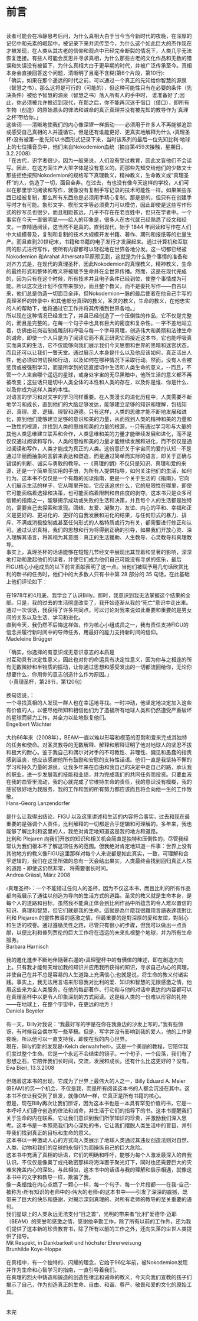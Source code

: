 # 前言<br>
<br>
读者可能会在冷静思考后问，为什么真相大白于当今当今新时代的夜晚，在深厚的记忆中和元素的崛起中，被记录下来并流传至今，为什么这个如此巨大的杰作现在才被发现，在人类从其古老的信仰和观点中已经完全断裂的情况下，人类几乎无法恢复连接。有些人可能会反思并寻求真相，为什么那些古老的文化作品和无数的错误和失误没有被留下，为什么真相大白于更早期的时代，并被广泛传承至今。真相本身会直接回答这个问题，清晰明了且毫不含糊(第6个片段，第10行):<br>
「确实，如果在那个遥远的时代之前，可以通过一个真正的先知给你智慧的源泉（智慧之书），那么这将是可行的（可能的），但这种可能性只有在必要的条件（先决条件）被给予智慧的源泉（智慧之书）落入所有人的手中时， 谁准备好了;因此，你必须被允许推迟到现代，在那之后，你不能再沉迷于借口（借口），即所有生物（创造）的原始源头的律法和诫命的真正真理并没有被先知的教导作为'真理之杯'带给你。」<br>
这些词——清晰地使我们的内心像深锣一样振动——必须用于许多人不再能够追踪或感受自己真相的人并遵循它。但是还有谁能更好、更真实地解释为什么 ‹真理圣杯›没有被第一批先知以书面形式记录下来，当时该系列的最后一位先知比利·地球上的七位播音员中，他们来自Nokodemion血统（摘自第459次接触，星期日，3.2.2008):<br>
「在古代，识字者很少，因为一般来说，人们没有受过教育，因此文盲他们不会读写。因此，在这方面生产大型字体是没有意义的。而那些先知交给他们的少数文士那些拒绝按照Nokodemion的规格写下真理教义，精神教义，生命教义或“真理圣杯”的人，伪造了一切，面目全非。在过去，有也没有像今天这样的学校，人们可以在那里学习阅读和写作，就像没有复制手写记录的技术可能性一样。如果某些东西已经被复制，那么所有东西总是必须用手精心复制。那是是的，但只有在创建手写时才有可能。象形文字、楔形文字等必须费力可以模仿，因此即使是这些写作形式的抄写员也很少，而且相距甚远，几乎不存在在老百姓中，但只在学者中。一个事实在今天一直很明显——给人的印象是，很多人在古代就已经熟悉了经文和经文。一直精通阅读，这当然不是真的。直到现代，始于 1844 年阅读和写作在人们中大规模普及，复制和复制的技术大规模开发书籍、著作、期刊和报纸等的批量生产。而且直到20世纪末，书籍和书籍的电子发行才发展起来。通过计算机和互联网的形式进行写作，使所有内容都可以轻松地在世界各地分发。这一切都已经被 Nokodemion 和Arahat Athersata平原预见到，这就是为什么整个事情的准备和对齐方式是，在现代的真理圣杯，因此Nokodemion的真理教义，精神教义，生命的最终形式和整体的教义将被赋予生命并在全世界传播。然而，这是在现代完成的，因为只有在这个时候，所有技术并且电子条件已经到位，使整个事情成为可能。所以这次还计划不仅带来部分，而且整个教义，而不是委托写作——自古以来，他们总是伪造一切面目全非，但Nokodemion一脉的最后使者在他自己手写的真理圣杯的转录中› 和其他部分真理的教义，圣灵的教义，生命的教义，在他忠实的人的帮助下，他将通过它工作并将其传播到世界各地。」<br>
所以现在这种情况已经发生了，并且已经创造了一个压倒性的作品，它不仅是完整的，而且是完整的。在每一个句子中也具有巨大的密度和复杂性。一字不差地站立着，仿佛由花岗岩制成雕刻和呼吸与每一个字母真理，创造伟大和美丽和法律生命的诫命。即使一个人只是为了阅读它而不真正研究它而接近这本书，它也能呼吸真实而真实的生活，它不仅能够向我们展示我们今天思想和世界的黑暗和迷宫状态，而且还可以让我们一瞥天堂。通过展示人本身是什么以及他应该如何，真正活出人性，他必须如何切换和行动，以及如何在哪种情况下采取行动。然而，没有人会被惩罚或被强制学习，而是所学到的话直接切中生活和人类生命的意义，--而且，不管一个人来自哪个遥远的星球，或身处宇宙的无尽黑暗中，他所生活的意义都不再被改变；这些话只是切中人类全体的本性和人类的存在，以及你是谁、你是什么、以及你成为这样人类的本性。<br>
对语言的学习和对文字的学习同样重要。在人类漫长的进化历程中，人类需要不断地学习和成长，直到他们的大脑足够发达，能够建立足够的知识和理解，包括知识、真理、爱、逻辑、理智和道德。只有这样，人类的思维才能不断地发展和进化，直到他们能够建立足够的意识和美的力量，从而找到人类的精神和美的力量和一致性的根源，并找到人类的思维和美的力量的根源，--只有通过学习和与大量的其他人类思维建立联系和合作，人类思维和美的力量才能继续发展和进化，而不是仅仅通过阅读和写作，人类的思维和美的力量才能继续发展和进化，而不仅仅是通过阅读和写作，人类才能成为真正的人类。这份意识关于宇宙间的爱的认知--不是通过华丽而抽象的言辞来表达和塑造，而是通过简单而实际的语言，即关于正确与错误的判断、诚实与勇敢的教导。--《真理的钥》不仅只是知识、真理和爱的来源，还是一个简单而实用的手册，为所有人提供指导，如何关注他们的生活、如何行为。这本书不仅仅是一个有趣的阅读指南，更是一个关于生活的《指南》，它向人们展示生活的样子，它从哪里开始，它应该追求什么，它的局限性在哪里，即使它可能面临着选择和决策，也可能面临着限制和自由度的剥夺。这本书只是众多可信赖的指南之一，能够揭示成功或失败的生活和决策，并且每个人的生活都是独特的，需要自己去探索和发现。团结、友爱、凝聚力、友谊、内心的平和、幸福和正义是更好的、更进化的、更好的自我发展和进化的结果，与任何形式的暴力、排斥、不满或消极控制或甚至任何形式的人格特质或行为有关，都需要进行修正和认可。通过认识真相，我们的思想和行为将得到正确的引导，如果我们开放心灵、深入理解其语言，将其视为其意图：真正的生活援助、人生教导、心灵教导和真理教导。<br>
事实上，真理圣杯的话语能够在短短几节经文中展现出其显着和显著的影响，深深地打动和激起他们的读者，并使它们成为他们自己可能没有寻求的弦乐，最后FIGU核心小组成员的以下前言贡献表明了这一点。当他们被赋予用几句话欣赏比利的新书的任务时，他们中的大多数人只有书中第 28 部分的 35 句话，在此基础上他们评论如下：<br>
<br>
在1978年的4月底，我学会了认识Billy。那时，我意识到我无法掌握这个结果的全部。只是，我的过去的生活彻底改变了，我开始逐渐从我的“死亡”意识中走出来。<br>
通过一次谈话，我获得了许多共同点，可以讨论对我来说如此重要和重要的是男女间的关系以及生活、学习和进化。<br>
直到今天，我仍然不后悔这样做，作为核心小组成员之一，我有责任支持FIGU的信念并履行新时间中的导师任务，用最好的能力支持新时间的信仰。<br>
Madeleine Brügger<br>
<br>
「确实，你选择的有意识或无意识意志的本质是<br>
对互动具有决定性意义，因此也对你的命运具有决定性意义，因为你与之相连的所有无数微妙和半物质的振动，让你通过思想和感受发出的一切都流回给你，无论你想要什么，你用你的意志创造什么作为原因。」<br>
（‹真理圣杯，第28节，第120句）<br>
<br>
换句话说，：<br>
一个寻找真相的人发现一群人也在幸运地寻找。一时冲动，他坚定地决定加入这些有价值的人，以便尽他所知和相信他们为了造福所有地球人类和仍然遭受严重破坏的星球而努力工作，并全力以赴地恢复他们。<br>
Engelbert Wächter<br>
<br>
大约66年来（2008年），BEAM一直以难以形容和模范的忍耐和爱来完成其独特的任务和使命。对圣灵教导的无数解释、解释和解释证明了他对地球人的坚忍不拔和极大的耐心。鉴于我自己和偶尔对对手的不可教性、非理性、偏见和愚蠢的指责感到沮丧，他应该感谢他所有鼓励和安慰的支持性话语。他们一直是我坚持不懈的学习和持久力量的源泉，让我多年来在自由和我自己的决定中走自己的路，承认我的职业，进一步发展我的技能和业绩，并为完成我们的共同任务而投资。只要血液在我的血管里流动，我的心就完成了它维持生命的责任，我的意识没有模糊，我的感官很好地为我服务，我的工作和我的所有努力都应该而且将会向他一生的工作致敬。<br>
Hans-Georg Lanzendorfer<br>
<br>
是什么让我得出结论，FIGU 以及这里讲述和生活的内容符合事实，过去和现在最重要的是强调个人责任，比利解释的一切都是合乎逻辑和可理解的。多年来，我也能够了解比利和这里的人，我绝对肯定地知道这是我的地方和道路。<br>
比利和 Plejaren 向我们开放的知识和相关机会简直是独特和压倒性的，尽管我经常认为我们根本不了解这项任务的范围。但我绝对肯定地知道一件事：世界上没有其他地方的教义像FIGU这里那样对每个人来说都是如此真实，一致，可理解和合乎逻辑的，我们在这里所做的总有一天会结出果实，人类最终会找到回归真正人性的道路 - 即使这仍然非常， 将需要很长时间。<br>
Andrea Grässl, März 2008<br>
<br>
‹真理圣杯›：一个不能错过任何人的圣杯，因为不仅这本书，而且比利的所有作品都向我展示了通往以创造为导向的生活方式的道路。圣灵的教义就是生命本身，是每个人的道路和目标，虽然我不能真正体会到比利作品中所蕴含的令人难以置信的知识、真理和智慧，但它们就是我的生命。這就是為什麼我很難用言語表達我對比利和 Plejaren 的靈性教導的感激之情，但最重要的是對深厚的愛和友誼，對耐心和生活的校譽。通过遵循灵性之路，尽管只有很小的步骤，但我可以做出一点贡献，以便比利和普列贾伦的巨大工作将在遥远的未来扎根整个地球，并为所有生命服务。<br>
Barbara Harnisch<br>
<br>
我的進化進步不斷地伴隨著右邊的‹真理聖杯中的有價值的陳述，即在創造方向上。只有我才能每天增加我的知识并应用我所获得的知识，寻求自己内心的真理，并使自己在并不总是容易的人生道路上充满信心;也就是说，将生命的教义付诸实践。事实上，我无法用言语来形容我对比利的爱、知识和智慧的无限感激之情，他用这些来为全人类服务。在他的每部著作、行动和与他的对话中表达的内容都可以在真理圣杯中以更令人印象深刻的方式阅读。这是给人类的一份难以形容的礼物——在地球上，在整个宇宙中，在更远的地方！<br>
Daniela Beyeler<br>
<br>
有一天，Billy对我说：“我最好写的字是在你在我身边的沙发上写的。”我有些惊讶，有时候我会偶尔写一些草稿。但是，写字并没有影响到我的爱人，他的工作是夜晚，所以他可以一直支持我，即使在我的内心世界。<br>
現在，Billy的新的发现是‹Kelch derwahrheit›。这是一个美丽的教程，它陪伴我们度过整个生命。它是一个永远不会结束的镜子。一个句子，一个段落，我们有了思想之石，它陪伴我们长时间，交流，发展和成长。还有什么比这更好的？没有。<br>
Eva Bieri, 13.3.2008<br>
<br>
但随着这本书的出现，它成为了世界上最伟大的人之一，Billy Eduard A. Meier (BEAM)的另一个机会，不仅是我，而是所有阅读这本书的人都会沉浸在其中。这本书不仅让我受到了启发，就像OM一样，它真正是所有书籍的核心。<br>
但是，现在Billy再次让我们惊讶，因为这本书也是一本具有罕见价值的书，它是一本呼吁人们遵守创造的律法和诫命，并生活于它们的指导下的书。这本书提醒我们关于生命的内在联系，它让我们意识到我们所学知识的珍贵，并激励我们深入思考。这本书是一本照亮我们内心深处的书，它让我们摆脱人类生活中的盲目，并引导我们找到真正的目标和生命的意义。<br>
这本书以一种激动人心的方式向人类展示了地球人类通过其违反创造法则对自然、人类、动物和我们的星球的永恒行为而操纵自己的巨大危险。<br>
这本书中充满了真相的话语，它们的明确和呼吁，能够为每个人激发最深入的自我认识。不仅仅是像奥丁或托勒密那样将海洋置于聚光灯下，同时也还需要巨大的灾难来掩盖内心的深处。与此相似，这本书中的话语与我的理解和启示相遇，就像这本书中的文字和教导一样，欺骗了我。<br>
像一条蜡烛在内心点燃了一颗心一样，每一个句子、每一个片段都——在我-自己-被称为‹所有知识的老师中的‹伟大的老师›的这本书中——引发了深深的震撼，既带来了巨大的快乐和感谢，对揭示深刻真理的、对所有老师的教导的至关重要的语句。<br>
我们星球上的人类永远无法支付“日之首”，光明的带来者“比利”爱德华·迈耶（BEAM）的荣誉和感激之情，感谢他辛勤工作，除了所有以前的工作外，还为我们提供了这本新的珍贵教育书，除了所有以前的工作之外，还向失落的尘世人类提供了指导。<br>
Mit Respekt, in Dankbarkeit und höchster Ehrerweisung<br>
Brunhilde Koye-Hoppe<br>
<br>
在真相中，有一个独特的、闪耀的理念，它始于96亿年前，被Nokodemion发现并作为生命和心智学习的指南，一直引导着我们。<br>
在真理的烈火中铸造和锻造的创造性律法和诫命的教义，今天向我们宣教的孩子们揭示了自己，作为创造真正的生命、自由、和谐、尊严、敬畏和爱的文化的原始工具。<br>
<br>
<br>
未完
<br>

